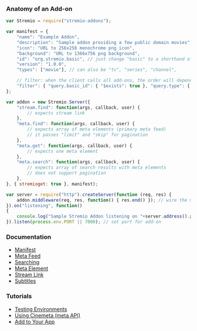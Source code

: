 ### Anatomy of an Add-on

```javascript
var Stremio = require("stremio-addons");

var manifest = { 
    "name": "Example Addon",
    "description": "Sample addon providing a few public domain movies",
    "icon": "URL to 256x256 monochrome png icon", 
    "background": "URL to 1366x756 png background",
    "id": "org.stremio.basic", // just change "basic" to a shorthand of your add-on
    "version": "1.0.0",
    "types": ["movie"], // can also be "tv", "series", "channel",

    // filter: when the client calls all add-ons, the order will depend on how many of those conditions are matched in the call arguments for every add-on
    "filter": { "query.basic_id": { "$exists": true }, "query.type": { "$in":["movie"] } }
};

var addon = new Stremio.Server({
    "stream.find": function(args, callback, user) {
        // expects stream link
    },
	"meta.find": function(args, callback, user) {
		// expects array of meta elements (primary meta feed)
		// it passes "limit" and "skip" for pagination
	},
	"meta.get": function(args, callback, user) {
		// expects one meta element
	},
	"meta.search": function(args, callback, user) {
		// expects array of search results with meta elements
		// does not support pagination
	},
}, { stremioget: true }, manifest);

var server = require("http").createServer(function (req, res) {
    addon.middleware(req, res, function() { res.end() }); // wire the middleware - also compatible with connect / express
}).on("listening", function()
{
    console.log("Sample Stremio Addon listening on "+server.address().port);
}).listen(process.env.PORT || 7000); // set port for add-on
```

### Documentation

- [Manifest](/docs/api/meta/manifest.md)
- [Meta Feed](/docs/api/meta/meta.find.md)
- [Searching](/docs/api/meta/meta.search.md)
- [Meta Element](/docs/api/meta/meta.element.md)
- [Stream Link](/docs/api/stream/README.md)
- [Subtitles](/docs/api/subtitles/README.md)

### Tutorials

- [Testing Environments](/docs/tutorial/testing.md)
- [Using Cinemeta (meta API)](/docs/tutorial/using-cinemeta.md)
- [Add to Your App](/docs/tutorial/add.to.app.md)

